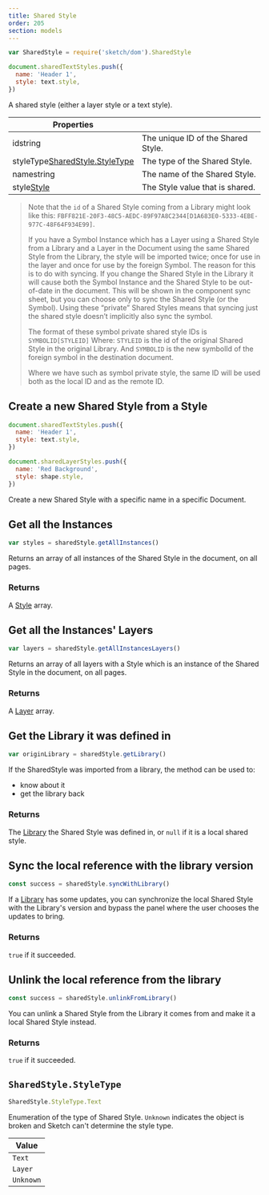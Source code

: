 ```yaml
---
title: Shared Style
order: 205
section: models
---
```


```javascript
var SharedStyle = require('sketch/dom').SharedStyle
```

```javascript
document.sharedTextStyles.push({
  name: 'Header 1',
  style: text.style,
})
```

A shared style (either a layer style or a text style).

| Properties                                                                            |                                    |
| ------------------------------------------------------------------------------------- | ---------------------------------- |
| id<span class="arg-type">string</span>                                                | The unique ID of the Shared Style. |
| styleType<span class="arg-type">[SharedStyle.StyleType](#sharedstylestyletype)</span> | The type of the Shared Style.      |
| name<span class="arg-type">string</span>                                              | The name of the Shared Style.      |
| style<span class="arg-type">[Style](#style)</span>                                    | The Style value that is shared.    |

> Note that the `id` of a Shared Style coming from a Library might look like this: `FBFF821E-20F3-48C5-AEDC-89F97A8C2344[D1A683E0-5333-4EBE-977C-48F64F934E99]`.
>
> If you have a Symbol Instance which has a Layer using a Shared Style from a Library and a Layer in the Document using the same Shared Style from the Library, the style will be imported twice; once for use in the layer and once for use by the foreign Symbol. The reason for this is to do with syncing. If you change the Shared Style in the Library it will cause both the Symbol Instance and the Shared Style to be out-of-date in the document. This will be shown in the component sync sheet, but you can choose only to sync the Shared Style (or the Symbol). Using these “private” Shared Styles means that syncing just the shared style doesn’t implicitly also sync the symbol.
>
> The format of these symbol private shared style IDs is `SYMBOLID[STYLEID]` Where: `STYLEID` is the id of the original Shared Style in the original Library. And `SYMBOLID` is the new symbolId of the foreign symbol in the destination document.
>
> Where we have such as symbol private style, the same ID will be used both as the local ID and as the remote ID.

## Create a new Shared Style from a Style

```javascript
document.sharedTextStyles.push({
  name: 'Header 1',
  style: text.style,
})

document.sharedLayerStyles.push({
  name: 'Red Background',
  style: shape.style,
})
```

Create a new Shared Style with a specific name in a specific Document.

## Get all the Instances

```javascript
var styles = sharedStyle.getAllInstances()
```

Returns an array of all instances of the Shared Style in the document, on all pages.

### Returns

A [Style](#style) array.

## Get all the Instances' Layers

```javascript
var layers = sharedStyle.getAllInstancesLayers()
```

Returns an array of all layers with a Style which is an instance of the Shared Style in the document, on all pages.

### Returns

A [Layer](#layer) array.

## Get the Library it was defined in

```javascript
var originLibrary = sharedStyle.getLibrary()
```

If the SharedStyle was imported from a library, the method can be used to:

- know about it
- get the library back

### Returns

The [Library](#library) the Shared Style was defined in, or `null` if it is a local shared style.

## Sync the local reference with the library version

```javascript
const success = sharedStyle.syncWithLibrary()
```

If a [Library](#library) has some updates, you can synchronize the local Shared Style with the Library's version and bypass the panel where the user chooses the updates to bring.

### Returns

`true` if it succeeded.

## Unlink the local reference from the library

```javascript
const success = sharedStyle.unlinkFromLibrary()
```

You can unlink a Shared Style from the Library it comes from and make it a local Shared Style instead.

### Returns

`true` if it succeeded.

## `SharedStyle.StyleType`

```javascript
SharedStyle.StyleType.Text
```

Enumeration of the type of Shared Style. `Unknown` indicates the object is broken and Sketch can't determine the style type.

| Value     |
| --------- |
| `Text`    |
| `Layer`   |
| `Unknown` |
